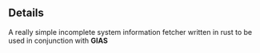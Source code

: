 ## Details

A really simple incomplete system information fetcher written in rust
to be used in conjunction with **GIAS**